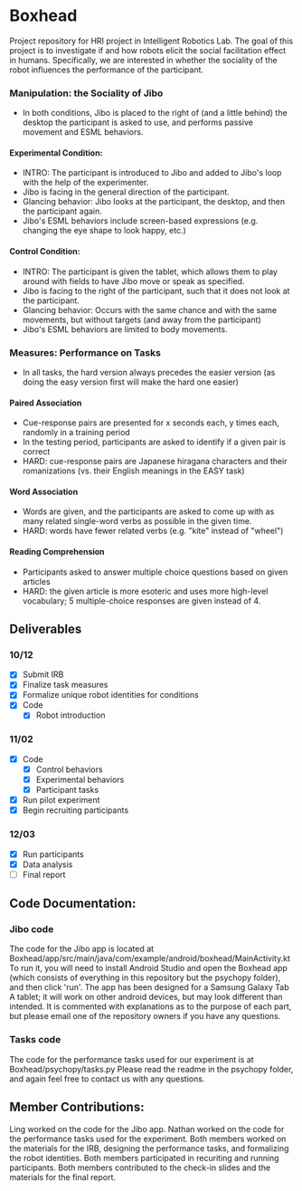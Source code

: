 # Boxhead
Project repository for HRI project in Intelligent Robotics Lab.
The goal of this project is to investigate if and how robots elicit the social facilitation effect in humans.
Specifically, we are interested in whether the sociality of the robot influences the performance of the participant.
### Manipulation: the Sociality of Jibo
  - In both conditions, Jibo is placed to the right of (and a little behind) the desktop the participant is asked to use, and performs passive movement and ESML behaviors.
#### Experimental Condition:
  - INTRO: The participant is introduced to Jibo and added to Jibo's loop with the help of the experimenter. 
  - Jibo is facing in the general direction of the participant. 
  - Glancing behavior: Jibo looks at the participant, the desktop, and then the participant again.
  - Jibo's ESML behaviors include screen-based expressions (e.g. changing the eye shape to look happy, etc.)
#### Control Condition:
  - INTRO: The participant is given the tablet, which allows them to play around with fields to have Jibo move or speak as specified.
  - Jibo is facing to the right of the participant, such that it does not look at the participant.
  - Glancing behavior: Occurs with the same chance and with the same movements, but without targets (and away from the participant)
  - Jibo's ESML behaviors are limited to body movements.

### Measures: Performance on Tasks
  - In all tasks, the hard version always precedes the easier version (as doing the easy version first will make the hard one easier)
#### Paired Association
  - Cue-response pairs are presented for x seconds each, y times each, randomly in a training period
  - In the testing period, participants are asked to identify if a given pair is correct
  - HARD: cue-response pairs are Japanese hiragana characters and their romanizations (vs. their English meanings in the EASY task)
#### Word Association
  - Words are given, and the participants are asked to come up with as many related single-word verbs as possible in the given time.
  - HARD: words have fewer related verbs (e.g. "kite" instead of "wheel")
#### Reading Comprehension
  - Participants asked to answer multiple choice questions based on given articles 
  - HARD: the given article is more esoteric and uses more high-level vocabulary; 5 multiple-choice responses are given instead of 4.
  

## Deliverables
### 10/12
  - [x] Submit IRB
  - [x] Finalize task measures
  - [x] Formalize unique robot identities for conditions
  - [x] Code
    - [x] Robot introduction
### 11/02
  - [x] Code
    - [x] Control behaviors
    - [x] Experimental behaviors
    - [x] Participant tasks
   - [x] Run pilot experiment
   - [x] Begin recruiting participants
### 12/03
  - [x] Run participants
  - [x] Data analysis
  - [ ] Final report 
  
## Code Documentation:
### Jibo code
The code for the Jibo app is located at Boxhead/app/src/main/java/com/example/android/boxhead/MainActivity.kt
To run it, you will need to install Android Studio and open the Boxhead app (which consists of everything in this repository but the psychopy folder), and then click 'run'. The app has been designed for a Samsung Galaxy Tab A tablet; it will work on other android devices, but may look different than intended.
It is commented with explanations as to the purpose of each part, but please email one of the repository owners if you have any questions.
  
### Tasks code
The code for the performance tasks used for our experiment is at Boxhead/psychopy/tasks.py
Please read the readme in the psychopy folder, and again feel free to contact us with any questions.

## Member Contributions:
Ling worked on the code for the Jibo app. Nathan worked on the code for the performance tasks used for the experiment. Both members worked on the materials for the IRB, designing the performance tasks, and formalizing the robot identities. Both members participated in recuriting and running participants. Both members contributed to the check-in slides and the materials for the final report. 
